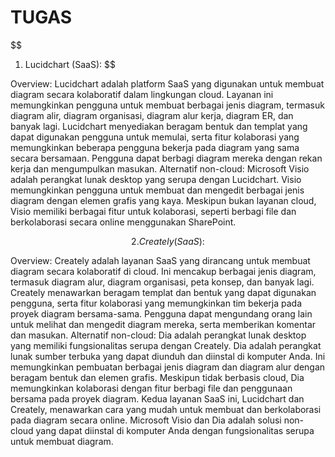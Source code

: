 # **TUGAS**

$$
1. Lucidchart (SaaS):
$$

Overview: Lucidchart adalah platform SaaS yang digunakan untuk membuat diagram secara kolaboratif dalam lingkungan cloud. Layanan ini memungkinkan pengguna untuk membuat berbagai jenis diagram, termasuk diagram alir, diagram organisasi, diagram alur kerja, diagram ER, dan banyak lagi. Lucidchart menyediakan beragam bentuk dan templat yang dapat digunakan pengguna untuk memulai, serta fitur kolaborasi yang memungkinkan beberapa pengguna bekerja pada diagram yang sama secara bersamaan. Pengguna dapat berbagi diagram mereka dengan rekan kerja dan mengumpulkan masukan.
Alternatif non-cloud: Microsoft Visio adalah perangkat lunak desktop yang serupa dengan Lucidchart. Visio memungkinkan pengguna untuk membuat dan mengedit berbagai jenis diagram dengan elemen grafis yang kaya. Meskipun bukan layanan cloud, Visio memiliki berbagai fitur untuk kolaborasi, seperti berbagi file dan berkolaborasi secara online menggunakan SharePoint.

$$
2. Creately (SaaS):
$$

Overview: Creately adalah layanan SaaS yang dirancang untuk membuat diagram secara kolaboratif di cloud. Ini mencakup berbagai jenis diagram, termasuk diagram alur, diagram organisasi, peta konsep, dan banyak lagi. Creately menawarkan beragam templat dan bentuk yang dapat digunakan pengguna, serta fitur kolaborasi yang memungkinkan tim bekerja pada proyek diagram bersama-sama. Pengguna dapat mengundang orang lain untuk melihat dan mengedit diagram mereka, serta memberikan komentar dan masukan.
Alternatif non-cloud: Dia adalah perangkat lunak desktop yang memiliki fungsionalitas serupa dengan Creately. Dia adalah perangkat lunak sumber terbuka yang dapat diunduh dan diinstal di komputer Anda. Ini memungkinkan pembuatan berbagai jenis diagram dan diagram alur dengan beragam bentuk dan elemen grafis. Meskipun tidak berbasis cloud, Dia memungkinkan kolaborasi dengan fitur berbagi file dan penggunaan bersama pada proyek diagram.
Kedua layanan SaaS ini, Lucidchart dan Creately, menawarkan cara yang mudah untuk membuat dan berkolaborasi pada diagram secara online. Microsoft Visio dan Dia adalah solusi non-cloud yang dapat diinstal di komputer Anda dengan fungsionalitas serupa untuk membuat diagram.